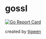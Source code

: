 # gossl

[![Go Report Card](https://goreportcard.com/badge/github.com/mlctrez/gossl)](https://goreportcard.com/report/github.com/mlctrez/gossl)

created by [tigwen](https://github.com/mlctrez/tigwen)
